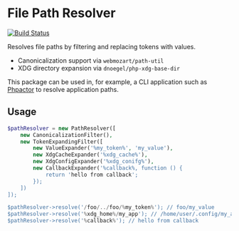 File Path Resolver
==================

[![Build Status](https://travis-ci.org/phpactor/file-path-resolver.svg?branch=master)](https://travis-ci.org/phpactor/file-path-resolver)

Resolves file paths by filtering and replacing tokens with values.

- Canonicalization support via `webmozart/path-util`
- XDG directory expansion via `dnoegel/php-xdg-base-dir`

This package can be used in, for example, a CLI application such as
[Phpactor](https://github.com/phpactor/phpactor') to resolve application
paths.

Usage
-----

```php
$pathResolver = new PathResolver([
    new CanonicalizationFilter(),
    new TokenExpandingFilter([
        new ValueExpander('%my_token%', 'my_value'),
        new XdgCacheExpander('%xdg_cache%'),
        new XdgConfigExpander('%xdg_conifg%'),
        new CallbackExpander('%callback%, function () {
            return 'hello from callback';
        });
    ])
]);

$pathResolver->resolve('/foo/../foo/%my_token%'); // foo/my_value
$pathResolver->resolve('%xdg_home%/my_app'); // /home/user/.config/my_app
$pathResolver->resolve('%callback%'); // hello from callback
```
